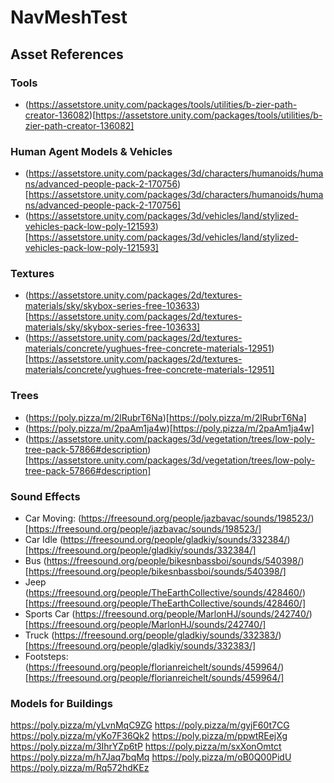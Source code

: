 # NavMeshTest

## Asset References

### Tools
* (https://assetstore.unity.com/packages/tools/utilities/b-zier-path-creator-136082)[https://assetstore.unity.com/packages/tools/utilities/b-zier-path-creator-136082]

### Human Agent Models & Vehicles
* (https://assetstore.unity.com/packages/3d/characters/humanoids/humans/advanced-people-pack-2-170756)[https://assetstore.unity.com/packages/3d/characters/humanoids/humans/advanced-people-pack-2-170756]
* (https://assetstore.unity.com/packages/3d/vehicles/land/stylized-vehicles-pack-low-poly-121593)[https://assetstore.unity.com/packages/3d/vehicles/land/stylized-vehicles-pack-low-poly-121593]

### Textures
* (https://assetstore.unity.com/packages/2d/textures-materials/sky/skybox-series-free-103633)[https://assetstore.unity.com/packages/2d/textures-materials/sky/skybox-series-free-103633]
* (https://assetstore.unity.com/packages/2d/textures-materials/concrete/yughues-free-concrete-materials-12951)[https://assetstore.unity.com/packages/2d/textures-materials/concrete/yughues-free-concrete-materials-12951]

### Trees
* (https://poly.pizza/m/2lRubrT6Na)[https://poly.pizza/m/2lRubrT6Na]
* (https://poly.pizza/m/2paAm1ja4w)[https://poly.pizza/m/2paAm1ja4w]
* (https://assetstore.unity.com/packages/3d/vegetation/trees/low-poly-tree-pack-57866#description)[https://assetstore.unity.com/packages/3d/vegetation/trees/low-poly-tree-pack-57866#description]

### Sound Effects
* Car Moving: (https://freesound.org/people/jazbavac/sounds/198523/)[https://freesound.org/people/jazbavac/sounds/198523/]
* Car Idle (https://freesound.org/people/gladkiy/sounds/332384/)[https://freesound.org/people/gladkiy/sounds/332384/]
* Bus (https://freesound.org/people/bikesnbassboi/sounds/540398/)[https://freesound.org/people/bikesnbassboi/sounds/540398/]
* Jeep (https://freesound.org/people/TheEarthCollective/sounds/428460/)[https://freesound.org/people/TheEarthCollective/sounds/428460/]
* Sports Car (https://freesound.org/people/MarlonHJ/sounds/242740/)[https://freesound.org/people/MarlonHJ/sounds/242740/]
* Truck (https://freesound.org/people/gladkiy/sounds/332383/)[https://freesound.org/people/gladkiy/sounds/332383/]
* Footsteps: (https://freesound.org/people/florianreichelt/sounds/459964/)[https://freesound.org/people/florianreichelt/sounds/459964/]

### Models for Buildings
https://poly.pizza/m/yLvnMqC9ZG
https://poly.pizza/m/gyjF60t7CG
https://poly.pizza/m/yKo7F36Qk2
https://poly.pizza/m/ppwtREejXg
https://poly.pizza/m/3IhrYZp6tP
https://poly.pizza/m/sxXonOmtct
https://poly.pizza/m/h7Jaq7bqMq
https://poly.pizza/m/oB0Q00PidU
https://poly.pizza/m/Rq572hdKEz
